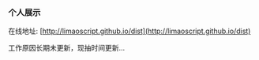 ### 个人展示

在线地址: [http://limaoscript.github.io/dist](http://limaoscript.github.io/dist)

工作原因长期未更新，现抽时间更新...